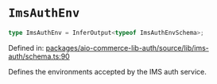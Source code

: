 # `ImsAuthEnv`

```ts
type ImsAuthEnv = InferOutput<typeof ImsAuthEnvSchema>;
```

Defined in: [packages/aio-commerce-lib-auth/source/lib/ims-auth/schema.ts:90](https://github.com/adobe/aio-commerce-sdk/blob/5f2ef64f385c66b958f7880534fd6c1b1e618fc0/packages/aio-commerce-lib-auth/source/lib/ims-auth/schema.ts#L90)

Defines the environments accepted by the IMS auth service.
